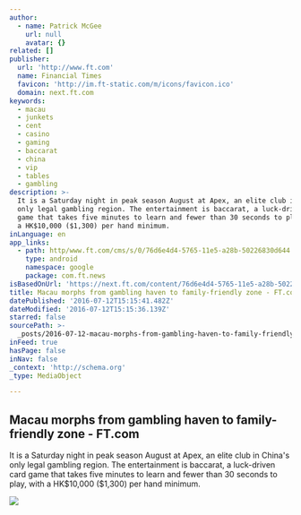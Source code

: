 ```yaml
---
author:
  - name: Patrick McGee
    url: null
    avatar: {}
related: []
publisher:
  url: 'http://www.ft.com'
  name: Financial Times
  favicon: 'http://im.ft-static.com/m/icons/favicon.ico'
  domain: next.ft.com
keywords:
  - macau
  - junkets
  - cent
  - casino
  - gaming
  - baccarat
  - china
  - vip
  - tables
  - gambling
description: >-
  It is a Saturday night in peak season August at Apex, an elite club in China's
  only legal gambling region. The entertainment is baccarat, a luck-driven card
  game that takes five minutes to learn and fewer than 30 seconds to play, with
  a HK$10,000 ($1,300) per hand minimum.
inLanguage: en
app_links:
  - path: http/www.ft.com/cms/s/0/76d6e4d4-5765-11e5-a28b-50226830d644.html
    type: android
    namespace: google
    package: com.ft.news
isBasedOnUrl: 'https://next.ft.com/content/76d6e4d4-5765-11e5-a28b-50226830d644'
title: Macau morphs from gambling haven to family-friendly zone - FT.com
datePublished: '2016-07-12T15:15:41.482Z'
dateModified: '2016-07-12T15:15:36.139Z'
starred: false
sourcePath: >-
  _posts/2016-07-12-macau-morphs-from-gambling-haven-to-family-friendly-zone-f.md
inFeed: true
hasPage: false
inNav: false
_context: 'http://schema.org'
_type: MediaObject

---
```

<article style=""><h1>Macau morphs from gambling haven to family-friendly zone - FT.com</h1><p>It is a Saturday night in peak season August at Apex, an elite club in China's only legal gambling region. The entertainment is baccarat, a luck-driven card game that takes five minutes to learn and fewer than 30 seconds to play, with a HK$10,000 ($1,300) per hand minimum.</p><img src="http://im.ft-static.com/content/images/98bb2131-0a4c-43a8-becc-9931238d6b8e.img" /></article>